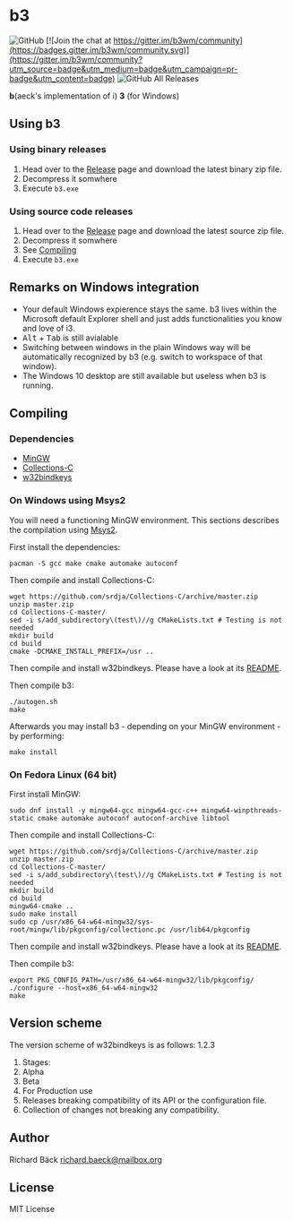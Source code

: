 # b3

![GitHub](https://img.shields.io/github/license/ritschmaster/b3)
[![Join the chat at https://gitter.im/b3wm/community](https://badges.gitter.im/b3wm/community.svg)](https://gitter.im/b3wm/community?utm_source=badge&utm_medium=badge&utm_campaign=pr-badge&utm_content=badge)
![GitHub All Releases](https://img.shields.io/github/downloads/ritschmaster/b3/total)

__b__(aeck's implementation of i) __3__ (for Windows)

## Using b3

### Using binary releases

1. Head over to the [Release](https://github.com/ritschmaster/b3/releases) page and download the latest binary zip file.
2. Decompress it somwhere
3. Execute `b3.exe`

### Using source code releases

1. Head over to the [Release](https://github.com/ritschmaster/b3/releases) page and download the latest source zip file.
2. Decompress it somwhere
3. See [Compiling](#Compiling)
4. Execute `b3.exe`

## Remarks on Windows integration

* Your default Windows expierence stays the same. b3 lives within the Microsoft
  default Explorer shell and just adds functionalities you know and love of i3.
* <kbd>Alt</kbd> + <kbd>Tab</kbd> is still avialable
* Switching between windows in the plain Windows way will be automatically
  recognized by b3 (e.g. switch to workspace of that window).
* The Windows 10 desktop are still available but useless when b3 is running.

## Compiling

### Dependencies

* [MinGW](http://mingw.org/)
* [Collections-C](https://github.com/srdja/Collections-C)
* [w32bindkeys](https://github.com/ritschmaster/w32bindkeys)

### On Windows using Msys2

You will need a functioning MinGW environment. This sections describes the compilation using [Msys2](https://www.msys2.org/).

First install the dependencies:

    pacman -S gcc make cmake automake autoconf

Then compile and install Collections-C:

    wget https://github.com/srdja/Collections-C/archive/master.zip
    unzip master.zip
    cd Collections-C-master/
    sed -i s/add_subdirectory\(test\)//g CMakeLists.txt # Testing is not needed
    mkdir build
    cd build
    cmake -DCMAKE_INSTALL_PREFIX=/usr ..

Then compile and install w32bindkeys. Please have a look at its [README](https://github.com/ritschmaster/w32bindkeys/blob/master/README.md).

Then compile b3:

    ./autogen.sh
    make

Afterwards you may install b3 - depending on your MinGW environment - by performing:

    make install

### On Fedora Linux (64 bit)

First install MinGW:

    sudo dnf install -y mingw64-gcc mingw64-gcc-c++ mingw64-winpthreads-static cmake automake autoconf autoconf-archive libtool

Then compile and install Collections-C:

    wget https://github.com/srdja/Collections-C/archive/master.zip
    unzip master.zip
    cd Collections-C-master/
    sed -i s/add_subdirectory\(test\)//g CMakeLists.txt # Testing is not needed
    mkdir build
    cd build
    mingw64-cmake ..
    sudo make install
    sudo cp /usr/x86_64-w64-mingw32/sys-root/mingw/lib/pkgconfig/collectionc.pc /usr/lib64/pkgconfig

Then compile and install w32bindkeys. Please have a look at its [README](https://github.com/ritschmaster/w32bindkeys/blob/master/README.md).

Then compile b3:

    export PKG_CONFIG_PATH=/usr/x86_64-w64-mingw32/lib/pkgconfig/
    ./configure --host=x86_64-w64-mingw32
    make

## Version scheme

The version scheme of w32bindkeys is as follows: 1.2.3

1. Stages:
 0. Alpha
 1. Beta
 2. For Production use
2. Releases breaking compatibility of its API or the configuration file.
3. Collection of changes not breaking any compatibility.

## Author

Richard Bäck <richard.baeck@mailbox.org>

## License

MIT License
